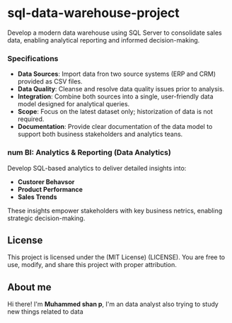 # sql-data-warehouse-project
Develop a modern data warehouse using SQL Server to consolidate sales data, enabling analytical reporting and informed decision-making.



### Specifications

- **Data Sources**: Import data fron two source systems (ERP and CRM) provided as CSV files.
- **Data Quality**: Cleanse and resolve data quality issues prior to analysis.
- **Integration**: Combine both sources into a single, user-friendly data model designed for analytical queries.
- **Scope**: Focus on the latest dataset only; historization of data is not required.
- **Documentation**: Provide clear documentation of the data model to support both business stakeholders and analytics teans.


### num BI: Analytics & Reporting (Data Analytics)
Develop SQL-based analytics to deliver detailed insights into:
- **Custorer Behavsor**
- **Product Performance**
- **Sales Trends**

  
These insights empower stakeholders with key business netrics, enabling strategic decision-making.

## License

This project is licensed under the (MIT License) (LICENSE). You are free to use, modify, and share this project with proper attribution.


## About me
Hi there! I'm **Muhammed shan p**, I'm an data analyst also trying to study new things related to data 
